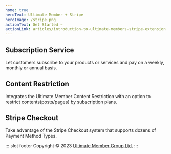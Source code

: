 ```yaml
---
home: true
heroText: Ultimate Member + Stripe
heroImage: /stripe.png
actionText: Get Started →
actionLink: articles/introduction-to-ultimate-members-stripe-extension
---
```


<div class="features">
  <div class="feature">
    <h2>Subscription Service</h2>
    <p>Let customers subscribe to your products or services and pay on a weekly, monthly or annual basis.</p>
  </div>
  <div class="feature">
    <h2>Content Restriction</h2>
    <p>Integrates the Ultimate Member Content Restriction with an option to restrict contents(posts/pages) by subscription plans.</p>
  </div>
  <div class="feature">
    <h2>Stripe Checkout</h2>
    <p>Take advantage of the Stripe Checkout system that supports dozens of Payment Method Types.</p>
  </div>
</div>

::: slot footer
Copyright © 2023 [Ultimate Member Group Ltd.](https://ultimatemember.com/)
:::